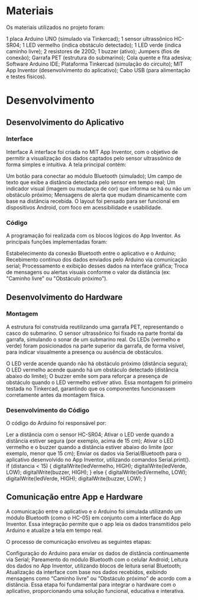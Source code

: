 
# Materiais
Os materiais utilizados no projeto foram:

1 placa Arduino UNO (simulado via Tinkercad);
1 sensor ultrassônico HC-SR04;
1 LED vermelho (indica obstáculo detectado);
1 LED verde (indica caminho livre);
2 resistores de 220Ω;
1 buzzer (ativo);
Jumpers (fios de conexão);
Garrafa PET (estrutura do submarino);
Cola quente e fita adesiva;
Software Arduino IDE;
Plataforma Tinkercad (simulação do circuito);
MIT App Inventor (desenvolvimento do aplicativo);
Cabo USB (para alimentação e testes físicos).

# Desenvolvimento



## Desenvolvimento do Aplicativo

### Interface
Interface
A interface foi criada no MIT App Inventor, com o objetivo de permitir a visualização dos dados captados pelo sensor ultrassônico de forma simples e intuitiva. A tela principal contém:

Um botão para conectar ao módulo Bluetooth (simulado);
Um campo de texto que exibe a distância detectada pelo sensor em tempo real;
Um indicador visual (imagem ou mudança de cor) que informa se há ou não um obstáculo próximo;
Mensagens de alerta que mudam dinamicamente com base na distância recebida.
O layout foi pensado para ser funcional em dispositivos Android, com foco em acessibilidade e usabilidade.

### Código
A programação foi realizada com os blocos lógicos do App Inventor. As principais funções implementadas foram:

Estabelecimento da conexão Bluetooth entre o aplicativo e o Arduino;
Recebimento contínuo dos dados enviados pelo Arduino via comunicação serial;
Processamento e exibição desses dados na interface gráfica;
Troca de mensagens ou alertas visuais conforme o valor da distância (ex: "Caminho livre" ou "Obstáculo próximo").

## Desenvolvimento do Hardware

### Montagem

A estrutura foi construída reutilizando uma garrafa PET, representando o casco do submarino. O sensor ultrassônico foi fixado na parte frontal da garrafa, simulando o sonar de um submarino real. Os LEDs (vermelho e verde) foram posicionados na parte superior da garrafa, de forma visível, para indicar visualmente a presença ou ausência de obstáculos.

O LED verde acende quando não há obstáculo próximo (distância segura);
O LED vermelho acende quando há um obstáculo detectado (distância abaixo do limite);
O buzzer emite som para reforçar a presença de obstáculo quando o LED vermelho estiver ativo.
Essa montagem foi primeiro testada no Tinkercad, garantindo que os componentes funcionassem corretamente antes da montagem física.

### Desenvolvimento do Código

O código do Arduino foi responsável por:

Ler a distância com o sensor HC-SR04;
Ativar o LED verde quando a distância estiver segura (por exemplo, acima de 15 cm);
Ativar o LED vermelho e o buzzer quando a distância estiver abaixo do limite (por exemplo, menor que 15 cm);
Enviar os dados via Serial/Bluetooth para o aplicativo desenvolvido no App Inventor, utilizando comandos Serial.print().
if (distancia < 15) {
  digitalWrite(ledVermelho, HIGH);
  digitalWrite(ledVerde, LOW);
  digitalWrite(buzzer, HIGH);
} else {
  digitalWrite(ledVermelho, LOW);
  digitalWrite(ledVerde, HIGH);
  digitalWrite(buzzer, LOW);
}

## Comunicação entre App e Hardware

A comunicação entre o aplicativo e o Arduino foi simulada utilizando um módulo Bluetooth (como o HC-05) em conjunto com a interface do App Inventor. Essa integração permite que o app leia os dados transmitidos pelo Arduino e atualize a tela em tempo real.

O processo de comunicação envolveu as seguintes etapas:

Configuração do Arduino para enviar os dados de distância continuamente via Serial;
Pareamento do módulo Bluetooth com o celular Android;
Leitura dos dados no App Inventor, utilizando blocos de leitura serial Bluetooth;
Atualização da interface com base nos dados recebidos, exibindo mensagens como “Caminho livre” ou “Obstáculo próximo” de acordo com a distância.
Essa etapa foi fundamental para integrar o hardware com o aplicativo, proporcionando uma solução funcional, educativa e interativa.


